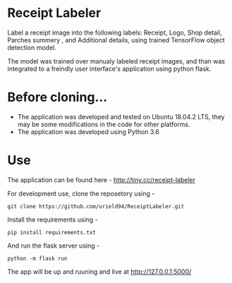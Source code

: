 # Receipt Labeler
Label a receipt image into the following labels: Receipt, Logo, Shop detail, Parches summery , and Additional details, using trained TensorFlow object detection model.

The model was trained over manualy labeled receipt images, and than was integrated to a freindly user interface's application using python flask.

# Before cloning...
- The application was developed and tested on Ubuntu 18.04.2 LTS, they may be some modifications in the code for other platforms.
- The application was developed using Python 3.6

# Use
The application can be found here - http://tiny.cc/receipt-labeler

For development use, clone the reposetory using -

    git clone https://github.com/urield94/ReceiptLabeler.git
    
Install the requirements using - 

    pip install requirements.txt
    
And run the flask server using - 

    python -m flask run
    
The app will be up and ruuning and live at http://127.0.0.1:5000/

